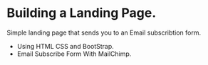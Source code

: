 # Building a Landing Page.
  Simple landing page that sends you to an Email subscribtion form.
  
  - Using HTML CSS and BootStrap.
  - Email Subscribe Form With MailChimp.
  

